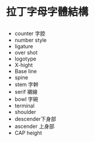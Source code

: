 # 拉丁字母字體結構

## 

* counter 字腔
* number style
* ligature
* over shot
* logotype
* X-hight
* Base line
* spine
* stem 字幹
* serif 襯線
* bowl 字碗
* terminal
* shoulder
* descender下身部
* ascender 上身部
* CAP height



